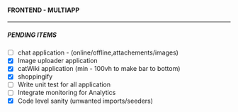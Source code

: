 #### FRONTEND - MULTIAPP 
***

##### PENDING ITEMS
- [ ] chat application - (online/offline,attachements/images)
- [x] Image uploader application
- [x] catWiki application (min - 100vh to make bar to bottom)
- [x] shoppingify
- [ ] Write unit test for all application
- [ ] Integrate monitoring for Analytics
- [x] Code level sanity (unwanted imports/seeders)